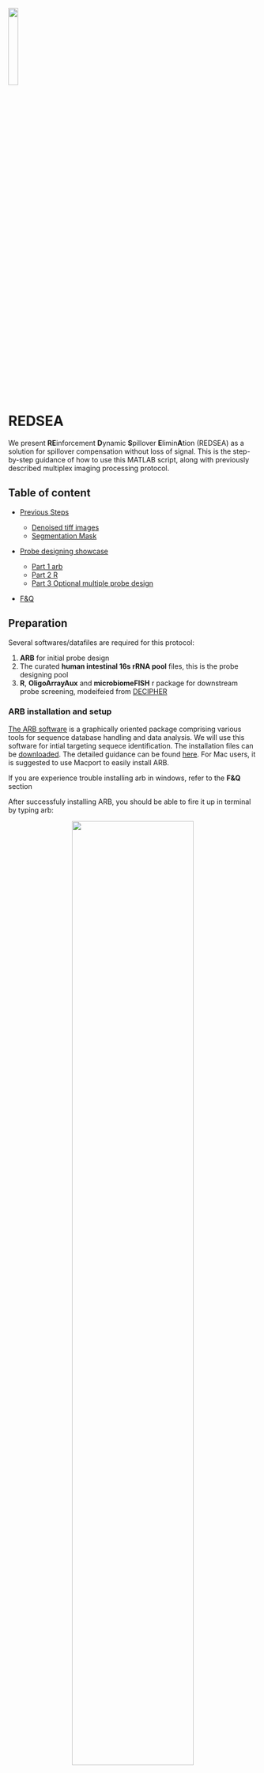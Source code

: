 

<p align="left"><img width=20%% src="https://github.com/BokaiZhu/REDSEA/blob/master/media/redsea.jpg"></p>

# REDSEA
We present **RE**inforcement **D**ynamic **S**pillover **E**limin**A**tion (REDSEA) as a solution for spillover compensation without loss of signal. This is the step-by-step guidance of how to use this MATLAB script, along with previously described multiplex imaging processing protocol.

## Table of content

- [Previous Steps](#previous-steps)
    - [Denoised tiff images](#denoised-tiff-images)
    - [Segmentation Mask](#segmentation-mask)

- [Probe designing showcase](#probe-designing-showcase)
    - [Part 1 arb](#part-1-arb)
    - [Part 2 R](#part-2-r)
    - [Part 3 Optional multiple probe design](#part-3-optional-multiple-probe-design)
- [F&Q](#f&q)    

## Preparation

Several softwares/datafiles are required for this protocol:
1. **ARB** for initial probe design
2. The curated **human intestinal 16s rRNA pool** files, this is the probe designing pool 
3. **R**, **OligoArrayAux** and **microbiomeFISH** r package for downstream probe screening, modeifeied from [DECIPHER](http://www2.decipher.codes/)

### ARB installation and setup

[The ARB software](http://http://www.arb-home.de/) is a graphically oriented package comprising various tools for sequence database handling and data analysis. We will use this software for intial targeting sequece identification. The installation files can be [downloaded](http://www.arb-home.de/downloads.html). The detailed guidance can be found [here](http://download.arb-home.de/release/latest/arb_README.txt). For Mac users, it is suggested to use Macport to easily install ARB.

If you are experience trouble installing arb in windows, refer to the **F&Q** section

After successfuly installing ARB, you should be able to fire it up in terminal by typing arb:

<p align="center"><img width=70%% src="https://github.com/BokaiZhu/microbiomeFISH/blob/master/media/arb_start.gif"></p>

### Sequence Pool Database

These files are the curated sequence pool containing 12,932 near full length 16s rRNA sequences, assigned with taxonomy information. The detailed process of producing these files can be found in the [paper]().

[Here](https://github.com/BokaiZhu/microbiomeFISH/tree/master/data) we have 6 files in the data folder, each with the same sequence pool fasta file, but header contains the assigned taxonomy information at each phylogeny level. You can download the fasta files and use them as inputs for probe design.


### R package and dependencies

[R](https://www.r-project.org/) is a prerequiste for this part (not too surprising). You can install the microbiomeFISH r package in R by:

```R
install.packages("devtools") # if you have not installed "devtools" package yet
install.packages("BiocManager") # if you have not installed bioconductor yet
devtools::install_github("BokaiZhu/microbiomeFISH",auth_token="230b203a38ae97ff5187cb24ba75205dce2e27d5", repos=BiocManager::repositories(),force = TRUE)
```

This r package also requires **OligoArrayAux** to calculate the secondary structure of the probes. [Download](http://mfold.rna.albany.edu/?q=DINAMelt/OligoArrayAux) and install the software. 

For people installing from source (.tar.bz2/.tar.gz files), here is a brief tutorial:

```sh
### in your bash terminal :
### uncompress the oligoarryaux
tar xzf oligoarrayaux-3.8.tar.gz 
### or: tar oligoarrayaux-3.8.tar.bz2
```
Then move to the uncompressed directory.
```sh
### in your bash terminal :
cd /Path/to/oligoarrayaux-3.8/
```
Then compile the source code:
```sh
### in your bash terminal :
make
```

If you are compiling on a **server**, or compiling on windows-loaded-ubuntu, try something like this instead ($HOME should be your home directory):
```sh
### in your bash terminal :
/.configure --prefix=$HOME
make
make install
```
Finally, add the path to oligoauxarray to your system files ```~/.bashrc``` or ```~/.bash_profile```:
```sh
### wait for yh's code to check
export PATH=$PATH:/Path/To/Jellyfish/jellyfish-2.2.6
```

Test if the software is installed correctly by runing the code in r :

```R
### in R
system("hybrid-min -V") # calling the hybrid-min function in r

# or when you are using R on a windows system:
system("bash something hybrid-min -V") # calling the hybrid-min function in r
```
it should give something like:
```
### result in R console
hybrid-min (OligoArrayAux) 3.8
By Nicholas R. Markham and Michael Zuker
Copyright (C) 2006
Rensselaer Polytechnic Institute
Troy, NY 12810-3590 USA
```

If you are using Rstudio on a server, you need to tell R to use the local user's path too:
```R
### in R
Sys.setenv(PATH=paste(Sys.getenv("PATH"), "/home/user/bin", sep=":"))
```
Now should be able to call oligoarrayaux in R on a server.



## Probe designing showcase

### Part 1 arb
Here we will showcase a probe designing scenario, where we want to design a probe that targets the genus **Staphylococcus** in the context of human microbiome containing samples. We can input the **Genus.fasta** file into ARB:

<p align="center"><img width=40%% src="https://github.com/BokaiZhu/microbiomeFISH/blob/master/media/input_arb.png"></p>

We will use the 'found ID' during the input popup. Then will build the arb server with the option under **Probes** -> **PT_Server_admin**. It should be relatively fast. Once the server is build we can start to design the probes. Search for all the sequence names Staphylococcus, select them by **mark listed and unmark rest**:
<p align="center"><img width=100%% src="https://github.com/BokaiZhu/microbiomeFISH/blob/master/media/search_staph.png"></p>

We have 18 sequences in the sequence pool assigned to the genuse Staphylococcus. Let ARB find signature sequence that covers this 18 sequences at the same time does not cover out-group bacteria sequences. Design by option under **Probes** -> **Design Probes**. 

Here we will let ARB find candidate sequences that cover > 85% of the Staphylococcus sequences, and hitting 0 sequences outside of the group. 

<p align="center"><img width=50%% src="https://github.com/BokaiZhu/microbiomeFISH/blob/master/media/arb_design.png"></p>

Hit **Go** , save the resulting .prb file and we are ready for the next step.

In some other cases you might want to tolerate a few outgroup hitting, as some outgroup sequence might belong to the target group but not assigned to that taxonomy with enough confident, discussed in the [paper](https://unix.stackexchange.com/questions/26047/how-to-correctly-add-a-path-to-path), or simply one single probe is naturally incabable to cover some target groups without outgroup hitting. We will discuss more in the optional section.

### Part 2 R

Now you can load your saved .prb file into r for downstream analysis by:
```R
Library(microbiomeFISH)
staph <- read_arb("/directory/to/.prb") # read and format arb output
view(staph)
```
<p align="center"><img width=90%% src="https://github.com/BokaiZhu/microbiomeFISH/blob/master/media/r_input_arnb.png"></p>
From left to right the columns are: candidate target sequence, length of target, region of the target, start site (Ecoli position), in-group sequence coverage, out-group hit (perfect match), out-group hit (+ 0.3 C), out-group hit (+ 0.6 C) and the corresponding candidate probe sequence.

Then we will filter the candidate probes. Here we will perform the hybridization as the protocol described in the [paper](http:), therefore the input of the function will be 35% formamide, 46C hybridization, with 0.39Molar sodium (2 x SSCT). 

We will select the candidate probes with ΔGo2 > -1.5 kcal/mol (Good secondary structure described by [mathFISH](http://mathfish.cee.wisc.edu/helpdocuments.html#deltaG2%20series)), [predicted hybridization effieciency](https://aem.asm.org/content/80/16/5124)  > 85%. You can also select probes with the conventional Tm (at the supplied experiment condition) provided in the table.

```R
# only test the ones with 100% coverage, since we have plenty of them
high_coverage <- subset(staph,staph$cover==18) 
filtered <- probeFilter(high_coverage,35,46,0.39) # at the very harsh condidtion
probes <- subset(filtered,filtered$secondary>-1.5 & filtered$Hybeff>0.85)
View(probes)
```
<p align="center"><img width=120%% src="https://github.com/BokaiZhu/microbiomeFISH/blob/master/media/filtered.png"></p>

Here we can see the table has three new columns added to the end : secondary, the ΔGo2 value; Hybeff, the predicted hybridization effieciency; and the Conventional Tm. The filtered probes we got here are bascially different variations of the same location. You can order the probes directly for testing, or you can also use the secondary system ([in method](somelink to paper secondary part)) to test more probes (as we would expect not all probes will work perfectly in the actual experimental validation).

### Part 3 Optional multiple probe design

We have briefly mentioned before, that in some cases, single probe does not provide the desired coverage and specificity. For example, we want to design a probe targeting the class **Gammaproteobacteria**, with Coverage **> 80%** of the sequences and less than **10 hits** outside of the target group. After screening the candidate probes based on our experiment condition (2 x SSCT, 35% formamide, 46C):

```R
gammaproteobacteria=read_arb("~/paper/Num1/code_related/microbiomeFISH/data/gamma_10_80_1000.prb")
lowhit=subset(gammaproteobacteria,gammaproteobacteria$third<=10)
filtered=probeFilter(lowhit,35,46,0.39)
View(filtered)
```
We can see **none** of these probes will performe well in our setting, with the low hybridization efficiency and low Tm.

<p align="center"><img width=120%% src="https://github.com/BokaiZhu/microbiomeFISH/blob/master/media/gamma_80%25_result.png"></p>

How do we tackle this problem? We can combine multiple single probes, with each probe having lower-than-required coverage, together covering the desired numbers and providing the specificity. In the package we provided two functions to combine and test the coverage and specificity of 2 or 3 probe-combinations. Those steps require another stand-alone sowftware **Usearch**, an ultrafast blast tool. We also suggest this step to be performed on a server, since it could take time and space.

[Download](https://www.drive5.com/usearch/download.html) Usearch (can be used directly). The detailed guidence can be found [here](https://www.drive5.com/usearch/manual/install.html). Successful installment should give:

```R
## in your R console
system("~/directory/to/usearch/file/usearch6.0.98_i86linux32-or-something-like-that")

```

```zsh
usearch v11.0.667_i86linux32, 4.0Gb RAM (462Gb total), 40 cores
(C) Copyright 2013-18 Robert C. Edgar, all rights reserved.
https://drive5.com/usearch

License: bkzhu@stanford.edu
```

Once the Usearch is ready, we can use the ```Dual_optimization()``` and ```Trio_optimization()``` function in r.

Coming back to the gammaproteobacteria probe designing problem, with the strategy of combining single probes, we can let ARB start with lower coverage requirements. This time, we let ARB design probes >55% coverage and 10 out-group hits, instead of 80% and 10 we tried before.

```R
## in R

gammaproteobacteria=read_arb("~/paper/Num1/code_related/microbiomeFISH/data/gamma_10_55_1000.prb") # the 55-10 ARB results
lowhit=subset(gammaproteobacteria,gammaproteobacteria$third<=10) # less than 10 hits outgroup
filtered=probeFilter(lowhit,35,46,0.39) # filters conditions as before
candidate=subset(filtered,filtered$secondary>-2 & filtered$Hybeff>0.8) # filtered-out single probes

# then the combining and testing the probes
# the input include: the candidate table from previous step
# target group name
# number of combinations to try
# directory to usearch
# reference sequence pool file (here the class.fasta file)
dual_comb=Dual_optimization(candidate,target_group = "Gammaproteobacteria",
                            num_result=3000,
                            usearch_location="~/applications/usearch/usearch6.0.98_i86linux32",
                            reference_fasta = "~/paper/Num1/code_related/microbiomeFISH/data/Class.fasta")
```
 And the result produced by combining two probes:
 <p align="center"><img width=70%% src="https://github.com/BokaiZhu/microbiomeFISH/blob/master/media/pool_result.png"></p>

We can see by combing low coverage pools we can aquire probe sets that will **work well in our experimental conditions**, and at the same time with **coverage > 80% and optimal out-group hitting**. 

For other even more challenging target groups, as we have showed in the [paper]() by targeting the phylum **Firmicutes**, we used ARB to find probes covering **>30%** with desired out-group hitting, then used function ```Trio_optimization()``` to combine three probes together, achieving a **77%** coverage of the diverse Firmicutes.

### F&Q

**Q**: I'm having trouble installing arb/ using the R package in Windows.

**A**: For installing arb in Windows, please follow the instruction from their website, basically installing from source. Also when using the R package in Windows, because the command of calling outside functions is different from Mac and Linux, it is suggested to change some of the source code in the package when we are using 'systems' command: for example use ```system(paste("bash -c",usearch_location,"-usearch_global", "temp.fasta -db",temp_header_fasta, "-id 1 -strand plus -maxaccepts 100000 -blast6out temp2.txt --quiet"))``` instead.

**Q**: During target site selection in ARB, what parameters I should input?

**A**: Generally, depends on the biological question you want to ask. Usually a probe with 100% coverage and 0 outgroup hitting will be rare to find. Play with the parameters a few times until you feel comfotable about the result. Also, you should tolerate some out-group hitting sometimes. You can check the matching result in ARB, and if you see your Staphylococcus probe is hitting sequences annotated as "unknown_staphylococcus", it is advised to ignore these hitting.


